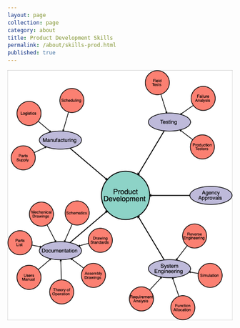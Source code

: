 ```yaml
---
layout: page
collection: page
category: about
title: Product Development Skills
permalink: /about/skills-prod.html
published: true
---
```



![Production Experience](/images//about/skills-prod.png)

